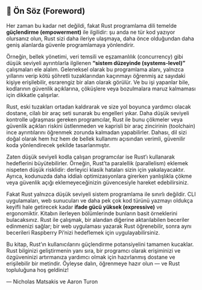 ## 📖 Ön Söz (Foreword)

Her zaman bu kadar net değildi, fakat Rust programlama dili temelde **güçlendirme (empowerment)** ile ilgilidir: şu anda ne tür kod yazıyor olursanız olun, Rust sizi daha ileriye ulaşmaya, daha önce olduğundan daha geniş alanlarda güvenle programlamaya yönlendirir.

Örneğin, bellek yönetimi, veri temsili ve eşzamanlılık (concurrency) gibi düşük seviyeli ayrıntılarla ilgilenen **“sistem düzeyinde (systems-level)”** çalışmaları ele alalım. Geleneksel olarak bu programlama alanı, yalnızca yıllarını verip kötü şöhretli tuzaklarından kaçınmayı öğrenmiş az sayıdaki kişiye erişilebilir, esrarengiz bir alan olarak görülür. Ve bu işi yapanlar bile, kodlarının güvenlik açıklarına, çöküşlere veya bozulmalara maruz kalmaması için dikkatle çalışırlar.

Rust, eski tuzakları ortadan kaldırarak ve size yol boyunca yardımcı olacak dostane, cilalı bir araç seti sunarak bu engelleri yıkar. Daha düşük seviyeli kontrolle uğraşması gereken programcılar, Rust ile bunu çökmeler veya güvenlik açıkları riskini üstlenmeden ve kaprisli bir araç zincirinin (toolchain) ince ayrıntılarını öğrenmek zorunda kalmadan yapabilirler. Dahası, dil sizi doğal olarak hem hız hem de bellek kullanımı açısından verimli, güvenilir koda yönlendirecek şekilde tasarlanmıştır.

Zaten düşük seviyeli kodla çalışan programcılar ise Rust’ı kullanarak hedeflerini büyütebilirler. Örneğin, Rust’ta paralellik (parallelism) eklemek nispeten düşük risklidir: derleyici klasik hataları sizin için yakalayacaktır. Ayrıca, kodunuzda daha iddialı optimizasyonlara girerken yanlışlıkla çökme veya güvenlik açığı eklemeyeceğinizin güvencesiyle hareket edebilirsiniz.

Fakat Rust yalnızca düşük seviyeli sistem programlama ile sınırlı değildir. CLI uygulamaları, web sunucuları ve daha pek çok kod türünü yazmayı oldukça keyifli hale getirecek kadar **ifade gücü yüksek (expressive)** ve ergonomiktir. Kitabın ilerleyen bölümlerinde bunların basit örneklerini bulacaksınız. Rust ile çalışmak, bir alandan diğerine aktarılabilen beceriler edinmenizi sağlar; bir web uygulaması yazarak Rust öğrenebilir, sonra aynı becerileri Raspberry Pi’nizi hedeflemek için uygulayabilirsiniz.

Bu kitap, Rust’ın kullanıcılarını güçlendirme potansiyelini tamamen kucaklar. Rust bilginizi geliştirmenin yanı sıra, bir programcı olarak erişiminizi ve özgüveninizi artırmanıza yardımcı olmak için hazırlanmış dostane ve erişilebilir bir metindir. Öyleyse dalın, öğrenmeye hazır olun — ve Rust topluluğuna hoş geldiniz!

— Nicholas Matsakis ve Aaron Turon
